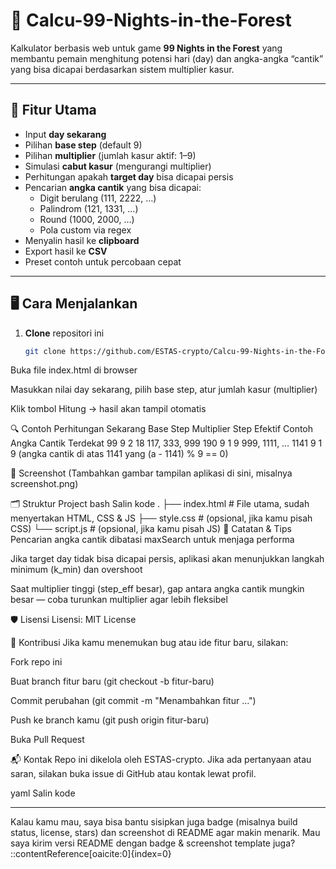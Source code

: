 # 🌲 Calcu-99-Nights-in-the-Forest

Kalkulator berbasis web untuk game **99 Nights in the Forest** yang membantu pemain menghitung potensi hari (day) dan angka-angka “cantik” yang bisa dicapai berdasarkan sistem multiplier kasur.

---

## 🧮 Fitur Utama

- Input **day sekarang**  
- Pilihan **base step** (default 9)  
- Pilihan **multiplier** (jumlah kasur aktif: 1–9)  
- Simulasi **cabut kasur** (mengurangi multiplier)  
- Perhitungan apakah **target day** bisa dicapai persis  
- Pencarian **angka cantik** yang bisa dicapai:  
  - Digit berulang (111, 2222, …)  
  - Palindrom (121, 1331, …)  
  - Round (1000, 2000, …)  
  - Pola custom via regex  
- Menyalin hasil ke **clipboard**  
- Export hasil ke **CSV**  
- Preset contoh untuk percobaan cepat  

---

## 🖥 Cara Menjalankan

1. **Clone** repositori ini  
   ```bash
   git clone https://github.com/ESTAS-crypto/Calcu-99-Nights-in-the-Forest.git
Buka file index.html di browser

Masukkan nilai day sekarang, pilih base step, atur jumlah kasur (multiplier)

Klik tombol Hitung → hasil akan tampil otomatis

🔍 Contoh Perhitungan
Sekarang	Base Step	Multiplier	Step Efektif	Contoh Angka Cantik Terdekat
99	9	2	18	117, 333, 999
190	9	1	9	999, 1111, …
1141	9	1	9	(angka cantik di atas 1141 yang (a - 1141) % 9 == 0)

📸 Screenshot
(Tambahkan gambar tampilan aplikasi di sini, misalnya screenshot.png)

🗂 Struktur Project
bash
Salin kode
.
├── index.html        # File utama, sudah menyertakan HTML, CSS & JS
├── style.css         # (opsional, jika kamu pisah CSS)
└── script.js         # (opsional, jika kamu pisah JS)
📝 Catatan & Tips
Pencarian angka cantik dibatasi maxSearch untuk menjaga performa

Jika target day tidak bisa dicapai persis, aplikasi akan menunjukkan langkah minimum (k_min) dan overshoot

Saat multiplier tinggi (step_eff besar), gap antara angka cantik mungkin besar — coba turunkan multiplier agar lebih fleksibel

🛡 Lisensi
Lisensi: MIT License

🤝 Kontribusi
Jika kamu menemukan bug atau ide fitur baru, silakan:

Fork repo ini

Buat branch fitur baru (git checkout -b fitur-baru)

Commit perubahan (git commit -m "Menambahkan fitur …")

Push ke branch kamu (git push origin fitur-baru)

Buka Pull Request

📬 Kontak
Repo ini dikelola oleh ESTAS-crypto.
Jika ada pertanyaan atau saran, silakan buka issue di GitHub atau kontak lewat profil.

yaml
Salin kode

---

Kalau kamu mau, saya bisa bantu sisipkan juga badge (misalnya build status, license, stars) dan screenshot di README agar makin menarik. Mau saya kirim versi README dengan badge & screenshot template juga?
::contentReference[oaicite:0]{index=0}